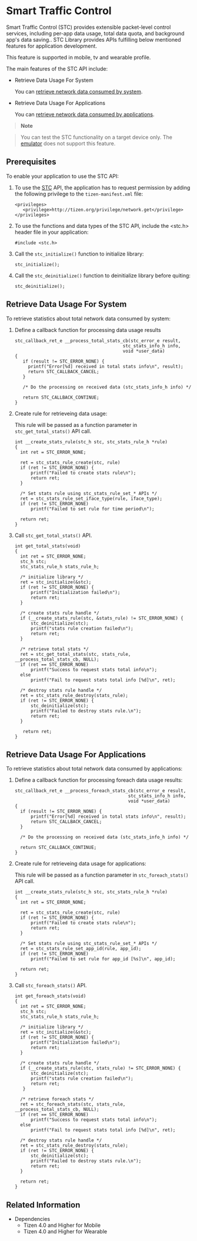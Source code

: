 # Smart Traffic Control


Smart Traffic Control (STC) provides extensible packet-level control services, including per-app data usage, total data quota, and background app's data saving.. STC Library provides APIs fulfilling below mentioned features for application development.

This feature is supported in mobile, tv and wearable profile.

The main features of the STC API include:

- Retrieve Data Usage For System

  You can [retrieve network data consumed by system](#retrieve-data-usage-for-system).

- Retrieve Data Usage For Applications

  You can [retrieve network data consumed by applications](#retrieve-data-usage-for-applications).


> **Note**  

> You can test the STC functionality on a target device only. The [emulator](../../../tizen-studio/common-tools/emulator.md) does not support this feature.

## Prerequisites

To enable your application to use the STC API:

1. To use the [STC](../../api/mobile/latest/group__CAPI__NETWORK__STC__MODULE.html) API, the application has to request permission by adding the following privilege to the `tizen-manifest.xml` file:

   ```
   <privileges>
      <privilege>http://tizen.org/privilege/network.get</privilege>
   </privileges>
   ```

2. To use the functions and data types of the STC API, include the <stc.h> header file in your application:

   ```
   #include <stc.h>
   ```

3. Call the `stc_initialize()` function to initialize library:

    ```
    stc_initialize();
    ```

4. Call the `stc_deinitialize()` function to deinitialize library before quiting:

   ```
   stc_deinitialize();
   ```

## Retrieve Data Usage For System

To retrieve statistics about total network data consumed by system:

1. Define a callback function for processing data usage results

   ```
   stc_callback_ret_e __process_total_stats_cb(stc_error_e result,
                                            stc_stats_info_h info,
                                            void *user_data)
   {
      if (result != STC_ERROR_NONE) {
        printf("Error[%d] received in total stats info\n", result);
        return STC_CALLBACK_CANCEL;
      }

      /* Do the processing on received data (stc_stats_info_h info) */

      return STC_CALLBACK_CONTINUE;
   }
   ```

2. Create rule for retrieveing data usage:

   This rule will be passed as a function parameter in `stc_get_total_stats()` API call.

   ```
   int __create_stats_rule(stc_h stc, stc_stats_rule_h *rule)
   {
     int ret = STC_ERROR_NONE;

     ret = stc_stats_rule_create(stc, rule)
     if (ret != STC_ERROR_NONE) {
         printf("Failed to create stats rule\n");
         return ret;
     }

     /* Set stats rule using stc_stats_rule_set_* APIs */
     ret = stc_stats_rule_set_iface_type(rule, iface_type);
     if (ret != STC_ERROR_NONE)
         printf("Failed to set rule for time period\n");

     return ret;
   }
   ```

3. Call `stc_get_total_stats()` API.

   ```
   int get_total_stats(void)
   {
     int ret = STC_ERROR_NONE;
     stc_h stc;
     stc_stats_rule_h stats_rule_h;

     /* initialize library */
     ret = stc_initialize(&stc);
     if (ret != STC_ERROR_NONE) {
         printf("Initialization failed\n");
         return ret;
     }

     /* create stats rule handle */
     if (__create_stats_rule(stc, &stats_rule) != STC_ERROR_NONE) {
         stc_deinitialize(stc);
         printf("stats rule creation failed\n");
         return ret;
     }

     /* retrieve total stats */
     ret = stc_get_total_stats(stc, stats_rule, __process_total_stats_cb, NULL);
     if (ret == STC_ERROR_NONE)
         printf("Success to request stats total info\n");
     else
         printf("Fail to request stats total info [%d]\n", ret);

     /* destroy stats rule handle */
     ret = stc_stats_rule_destroy(stats_rule);
     if (ret != STC_ERROR_NONE) {
         stc_deinitialize(stc);
         printf("Failed to destroy stats rule.\n");
         return ret;
     }

      return ret;
   }
   ```

## Retrieve Data Usage For Applications

To retrieve statistics about total network data consumed by applications:

1. Define a callback function for processing foreach data usage results:

   ```
   stc_callback_ret_e __process_foreach_stats_cb(stc_error_e result,
                                              stc_stats_info_h info,
                                              void *user_data)
   {
     if (result != STC_ERROR_NONE) {
         printf("Error[%d] received in total stats info\n", result);
         return STC_CALLBACK_CANCEL;
     }

     /* Do the processing on received data (stc_stats_info_h info) */

     return STC_CALLBACK_CONTINUE;
   }
   ```

2. Create rule for retrieveing data usage for applications:

   This rule will be passed as a function parameter in `stc_foreach_stats()` API call.

   ```
   int __create_stats_rule(stc_h stc, stc_stats_rule_h *rule)
   {
     int ret = STC_ERROR_NONE;

     ret = stc_stats_rule_create(stc, rule)
     if (ret != STC_ERROR_NONE) {
         printf("Failed to create stats rule\n");
         return ret;
     }

     /* Set stats rule using stc_stats_rule_set_* APIs */
     ret = stc_stats_rule_set_app_id(rule, app_id);
     if (ret != STC_ERROR_NONE)
         printf("Failed to set rule for app_id [%s]\n", app_id);

     return ret;
   }
   ```

3. Call `stc_foreach_stats()` API.

   ```
   int get_foreach_stats(void)
   {
     int ret = STC_ERROR_NONE;
     stc_h stc;
     stc_stats_rule_h stats_rule_h;

     /* initialize library */
     ret = stc_initialize(&stc);
     if (ret != STC_ERROR_NONE) {
         printf("Initialization failed\n");
         return ret;
     }

     /* create stats rule handle */
     if (__create_stats_rule(stc, stats_rule) != STC_ERROR_NONE) {
         stc_deinitialize(stc);
         printf("stats rule creation failed\n");
         return ret;
      }

     /* retrieve foreach stats */
     ret = stc_foreach_stats(stc, stats_rule, __process_total_stats_cb, NULL);
     if (ret == STC_ERROR_NONE)
         printf("Success to request stats total info\n");
     else
         printf("Fail to request stats total info [%d]\n", ret);

     /* destroy stats rule handle */
     ret = stc_stats_rule_destroy(stats_rule);
     if (ret != STC_ERROR_NONE) {
         stc_deinitialize(stc);
         printf("Failed to destroy stats rule.\n");
         return ret;
     }

     return ret;
   }
   ```

## Related Information
- Dependencies
  - Tizen 4.0 and Higher for Mobile
  - Tizen 4.0 and Higher for Wearable
